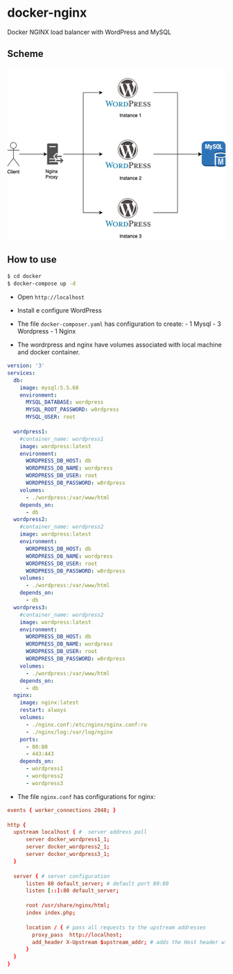 # docker-nginx
Docker NGINX load balancer with WordPress and MySQL

## Scheme 

![Screenshot](Diagram.png)

## How to use

```bash
$ cd docker
$ docker-compose up -d
```

* Open `http://localhost`
* Install e configure WordPress 

* The file `docker-composer.yaml` has configuration to create: - 1 Mysql - 3 Wordpress - 1 Nginx
* The wordrpress and nginx have volumes associated with local machine and docker container.


```yaml
version: '3'
services:
  db:
    image: mysql:5.5.60
    environment:
      MYSQL_DATABASE: wordpress
      MYSQL_ROOT_PASSWORD: w0rdpress
      MYSQL_USER: root
      
  wordpress1:
    #container_name: wordpress1
    image: wordpress:latest
    environment:
      WORDPRESS_DB_HOST: db
      WORDPRESS_DB_NAME: wordpress
      WORDPRESS_DB_USER: root
      WORDPRESS_DB_PASSWORD: w0rdpress
    volumes: 
      - ./wordpress:/var/www/html
    depends_on:
      - db
  wordpress2:
    #container_name: wordpress2
    image: wordpress:latest
    environment:
      WORDPRESS_DB_HOST: db
      WORDPRESS_DB_NAME: wordpress
      WORDPRESS_DB_USER: root
      WORDPRESS_DB_PASSWORD: w0rdpress
    volumes: 
      - ./wordpress:/var/www/html
    depends_on:
      - db  
  wordpress3:
    #container_name: wordpress2
    image: wordpress:latest
    environment:
      WORDPRESS_DB_HOST: db
      WORDPRESS_DB_NAME: wordpress
      WORDPRESS_DB_USER: root
      WORDPRESS_DB_PASSWORD: w0rdpress
    volumes: 
      - ./wordpress:/var/www/html
    depends_on:
      - db       
  nginx:
    image: nginx:latest
    restart: always
    volumes:
      - ./nginx.conf:/etc/nginx/nginx.conf:ro
      - ./nginx/log:/var/log/nginx      
    ports:
      - 80:80
      - 443:443
    depends_on:
      - wordpress1
      - wordpress2
      - wordpress3                           
```

* The file `nginx.conf` has configurations for nginx:

```conf
events { worker_connections 2048; }

http { 
  upstream localhost { #  server address poll 
      server docker_wordpress1_1;
      server docker_wordpress2_1;
      server docker_wordpress3_1;      
  }
  
  server { # server configuration
      listen 80 default_server; # default port 80:80
      listen [::]:80 default_server;

      root /usr/share/nginx/html;
      index index.php;

      location / { # pass all requests to the upstream addresses
        proxy_pass  http://localhost; 
        add_header X-Upstream $upstream_addr; # adds the Host header with the value the configured upstream addresses array
      }
  }
}

```